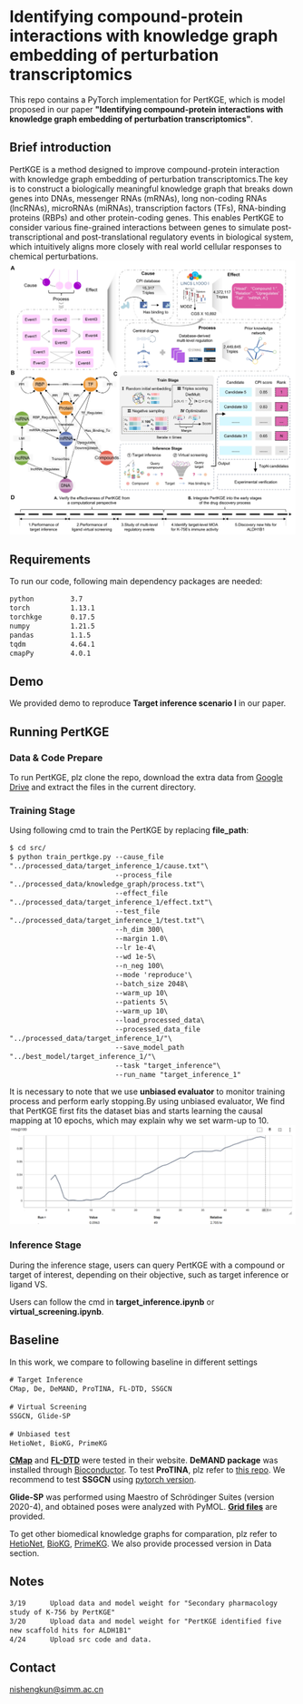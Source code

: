# Identifying compound-protein interactions with knowledge graph embedding of perturbation transcriptomics
This repo contains a PyTorch implementation for PertKGE, which is model proposed in our paper **"Identifying compound-protein interactions with knowledge graph embedding of perturbation transcriptomics"**.

## Brief introduction
PertKGE is a method designed to improve compound-protein interaction with knowledge graph embedding of perturbation transcriptomics.The key is to construct a biologically meaningful knowledge graph that breaks down genes into DNAs, messenger RNAs (mRNAs), long non-coding RNAs (lncRNAs), microRNAs (miRNAs), transcription factors (TFs), RNA-binding proteins (RBPs) and other protein-coding genes. This enables PertKGE to consider various fine-grained interactions between genes to simulate post-transcriptional and post-translational regulatory events in biological system, which intuitively aligns more closely with real world cellular responses to chemical perturbations.\
![](./fig/Figure1.jpg)

## Requirements
To run our code, following main dependency packages are needed:
```
python         3.7
torch          1.13.1
torchkge       0.17.5
numpy          1.21.5
pandas         1.1.5
tqdm           4.64.1
cmapPy         4.0.1
```

## Demo
We provided demo to reproduce **Target inference scenario I** in our paper.

## Running PertKGE
### Data & Code Prepare
To run PertKGE, plz clone the repo, download the extra data from [Google Drive](https://drive.google.com/file/d/1jFo0dDAnUOzMoKHFqPRM4pd_loTFwmMa/view?usp=sharing) and extract the files in the current directory.

### Training Stage
Using following cmd to train the PertKGE by replacing **file_path**:
```
$ cd src/
$ python train_pertkge.py --cause_file "../processed_data/target_inference_1/cause.txt"\
                          --process_file "../processed_data/knowledge_graph/process.txt"\
                          --effect_file "../processed_data/target_inference_1/effect.txt"\
                          --test_file "../processed_data/target_inference_1/test.txt"\
                          --h_dim 300\
                          --margin 1.0\
                          --lr 1e-4\
                          --wd 1e-5\
                          --n_neg 100\
                          --mode 'reproduce'\
                          --batch_size 2048\
                          --warm_up 10\
                          --patients 5\
                          --warm_up 10\
                          --load_processed_data\
                          --processed_data_file "../processed_data/target_inference_1/"\
                          --save_model_path "../best_model/target_inference_1/"\
                          --task "target_inference"\
                          --run_name "target_inference_1"
```

  
It is necessary to note that we use **unbiased evaluator** to monitor training process and perform early stopping.By using unbiased evaluator, We find that PertKGE first fits the dataset bias and starts learning the causal mapping at 10 epochs, which may explain why we set warm-up to 10.\
![](./fig/training_curve.png)

### Inference Stage
During the inference stage, users can query PertKGE with a compound or target of interest, depending on their objective, such as target inference or ligand VS.

Users can follow the cmd in **target_inference.ipynb** or **virtual_screening.ipynb**.

## Baseline
In this work, we compare to following baseline in different settings
```
# Target Inference
CMap, De, DeMAND, ProTINA, FL-DTD, SSGCN

# Virtual Screening
SSGCN, Glide-SP

# Unbiased test
HetioNet, BioKG, PrimeKG
```
[**CMap**](https://clue.io/) and [**FL-DTD**](http://menglab.pub/fldtd/) were tested in their website. **DeMAND package** was installed through [Bioconductor](https://www.bioconductor.org/packages/release/bioc/html/DeMAND.html). To test **ProTINA**, plz refer to [this repo](https://github.com/CABSEL/ProTINA/tree/master). 
We recommend to test **SSGCN** using [pytorch version](https://github.com/myzhengSIMM/SSGCN).  
  
**Glide-SP** was performed using Maestro of Schrödinger Suites (version 2020-4), and obtained poses were analyzed with PyMOL. [**Grid files**](https://drive.google.com/drive/folders/1wPcn7EaQldWbXONrRVd-ZOcBsNo6IXHw?usp=drive_link) are provided.  

To get other biomedical knowledge graphs for comparation, plz refer to [HetioNet](https://github.com/hetio/hetionet/tree/main), [BioKG](https://github.com/dsi-bdi/biokg), [PrimeKG](https://github.com/mims-harvard/PrimeKG). We also provide processed version in Data section.


## Notes
```
3/19      Upload data and model weight for "Secondary pharmacology study of K-756 by PertKGE"
3/20      Upload data and model weight for "PertKGE identified five new scaffold hits for ALDH1B1"
4/24      Upload src code and data.
```

## Contact
nishengkun@simm.ac.cn
